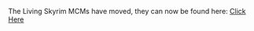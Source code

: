 The Living Skyrim MCMs have moved, they can now be found here: [Click Here](https://forgottenglory.github.io/mcms/lsmcm/)